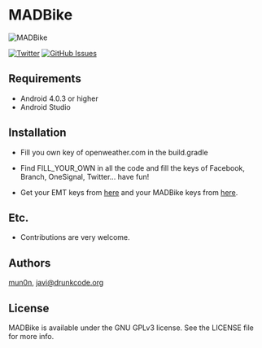 # MADBike
![MADBike](http://drunkcode.org/wp-content/uploads/2016/01/Icono-300x300.png)

[![Twitter](https://img.shields.io/badge/contact-@drmunon-0FABFF.svg?style=flat)](http://twitter.com/drmunon)
[![GitHub Issues](http://img.shields.io/github/issues/Mun0n/MADBike.svg?style=flat)](http://github.com/Mun0n/MADBike/issues)

## Requirements

- Android 4.0.3 or higher
- Android Studio

## Installation

- Fill you own key of openweather.com in the build.gradle

- Find FILL_YOUR_OWN in all the code and fill the keys of Facebook, Branch, OneSignal, Twitter... have fun!

- Get your EMT keys from [here](http://opendata.emtmadrid.es/Formulario.aspx) and your MADBike keys from [here](https://www.madbikeapp.com/users/sign_up).

## Etc.

* Contributions are very welcome.

## Authors

[mun0n](https://github.com/mun0n), javi@drunkcode.org

## License

MADBike is available under the GNU GPLv3 license. See the LICENSE file for more info.
